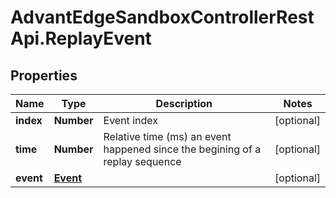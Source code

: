 # AdvantEdgeSandboxControllerRestApi.ReplayEvent

## Properties
Name | Type | Description | Notes
------------ | ------------- | ------------- | -------------
**index** | **Number** | Event index | [optional] 
**time** | **Number** | Relative time (ms) an event happened since the begining of a replay sequence | [optional] 
**event** | [**Event**](Event.md) |  | [optional] 


